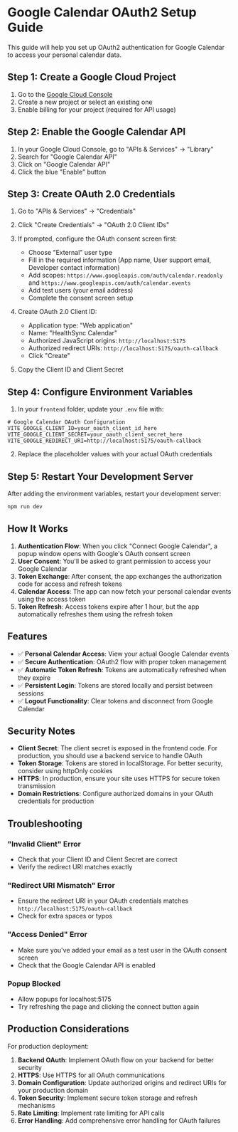 # Google Calendar OAuth2 Setup Guide

This guide will help you set up OAuth2 authentication for Google Calendar to access your personal calendar data.

## Step 1: Create a Google Cloud Project

1. Go to the [Google Cloud Console](https://console.cloud.google.com/)
2. Create a new project or select an existing one
3. Enable billing for your project (required for API usage)

## Step 2: Enable the Google Calendar API

1. In your Google Cloud Console, go to "APIs & Services" → "Library"
2. Search for "Google Calendar API"
3. Click on "Google Calendar API"
4. Click the blue "Enable" button

## Step 3: Create OAuth 2.0 Credentials

1. Go to "APIs & Services" → "Credentials"
2. Click "Create Credentials" → "OAuth 2.0 Client IDs"
3. If prompted, configure the OAuth consent screen first:
   - Choose "External" user type
   - Fill in the required information (App name, User support email, Developer contact information)
   - Add scopes: `https://www.googleapis.com/auth/calendar.readonly` and `https://www.googleapis.com/auth/calendar.events`
   - Add test users (your email address)
   - Complete the consent screen setup

4. Create OAuth 2.0 Client ID:
   - Application type: "Web application"
   - Name: "HealthSync Calendar"
   - Authorized JavaScript origins: `http://localhost:5175`
   - Authorized redirect URIs: `http://localhost:5175/oauth-callback`
   - Click "Create"

5. Copy the Client ID and Client Secret

## Step 4: Configure Environment Variables

1. In your `frontend` folder, update your `.env` file with:

```env
# Google Calendar OAuth Configuration
VITE_GOOGLE_CLIENT_ID=your_oauth_client_id_here
VITE_GOOGLE_CLIENT_SECRET=your_oauth_client_secret_here
VITE_GOOGLE_REDIRECT_URI=http://localhost:5175/oauth-callback
```

2. Replace the placeholder values with your actual OAuth credentials

## Step 5: Restart Your Development Server

After adding the environment variables, restart your development server:

```bash
npm run dev
```

## How It Works

1. **Authentication Flow**: When you click "Connect Google Calendar", a popup window opens with Google's OAuth consent screen
2. **User Consent**: You'll be asked to grant permission to access your Google Calendar
3. **Token Exchange**: After consent, the app exchanges the authorization code for access and refresh tokens
4. **Calendar Access**: The app can now fetch your personal calendar events using the access token
5. **Token Refresh**: Access tokens expire after 1 hour, but the app automatically refreshes them using the refresh token

## Features

- ✅ **Personal Calendar Access**: View your actual Google Calendar events
- ✅ **Secure Authentication**: OAuth2 flow with proper token management
- ✅ **Automatic Token Refresh**: Tokens are automatically refreshed when they expire
- ✅ **Persistent Login**: Tokens are stored locally and persist between sessions
- ✅ **Logout Functionality**: Clear tokens and disconnect from Google Calendar

## Security Notes

- **Client Secret**: The client secret is exposed in the frontend code. For production, you should use a backend service to handle OAuth
- **Token Storage**: Tokens are stored in localStorage. For better security, consider using httpOnly cookies
- **HTTPS**: In production, ensure your site uses HTTPS for secure token transmission
- **Domain Restrictions**: Configure authorized domains in your OAuth credentials for production

## Troubleshooting

### "Invalid Client" Error
- Check that your Client ID and Client Secret are correct
- Verify the redirect URI matches exactly

### "Redirect URI Mismatch" Error
- Ensure the redirect URI in your OAuth credentials matches `http://localhost:5175/oauth-callback`
- Check for extra spaces or typos

### "Access Denied" Error
- Make sure you've added your email as a test user in the OAuth consent screen
- Check that the Google Calendar API is enabled

### Popup Blocked
- Allow popups for localhost:5175
- Try refreshing the page and clicking the connect button again

## Production Considerations

For production deployment:

1. **Backend OAuth**: Implement OAuth flow on your backend for better security
2. **HTTPS**: Use HTTPS for all OAuth communications
3. **Domain Configuration**: Update authorized origins and redirect URIs for your production domain
4. **Token Security**: Implement secure token storage and refresh mechanisms
5. **Rate Limiting**: Implement rate limiting for API calls
6. **Error Handling**: Add comprehensive error handling for OAuth failures
